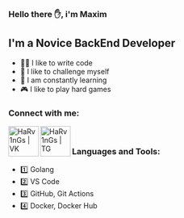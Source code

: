### Hello there ✋, i'm Maxim

## I'm a Novice BackEnd Developer
- 👨‍💻 I like to write code 
- 🌌 I like to challenge myself
- 🎉 I am constantly learning
- 🎮 I like to play hard games

### Connect with me:
[<img align="left" alt="HaRv1nGs | VK" width="60px" src="https://tkanitex.ru/wp-content/uploads/2024/11/vk-1536x869.png" />][vk]
[<img align="left" alt="HaRv1nGs | TG" width="60px" src="https://f.sravni.ru/cms/uploads/2025/01/236638-tbv7jmgx5ylaeri6z9o0.png" />][tg]

<br /> 

### Languages and Tools:
- 1️⃣ Golang
- 2️⃣ VS Code
- 3️⃣ GitHub, Git Actions
- 4️⃣ Docker, Docker Hub


[vk]: https://vk.com/harv1ngs
[tg]: https://t.me//@HaRv1nGs